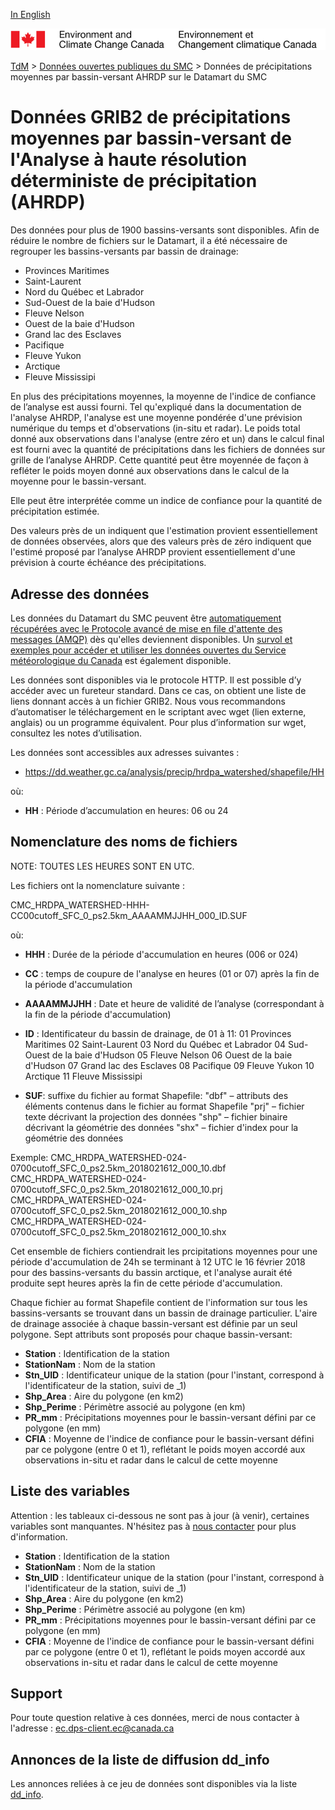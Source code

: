 [In English](readme_hrdpawatershed-datamart_en.md)

![ECCC logo](../../img_eccc-logo.png)

[TdM](../../readme_fr.md) > [Données ouvertes publiques du SMC](../readme_fr.md) > Données de précipitations moyennes par bassin-versant AHRDP sur le Datamart du SMC


# Données GRIB2 de précipitations moyennes par bassin-versant de l'Analyse à haute résolution déterministe de précipitation (AHRDP)

Des données pour plus de 1900 bassins-versants sont disponibles. Afin de réduire le nombre de fichiers sur le Datamart, il a été nécessaire de regrouper les bassins-versants par bassin de drainage:

* Provinces Maritimes
* Saint-Laurent
* Nord du Québec et Labrador
* Sud-Ouest de la baie d'Hudson
* Fleuve Nelson
* Ouest de la baie d'Hudson
* Grand lac des Esclaves
* Pacifique
* Fleuve Yukon
* Arctique
* Fleuve Mississipi

En plus des précipitations moyennes, la moyenne de l'indice de confiance de l’analyse est aussi fourni. Tel qu'expliqué dans la documentation de l'analyse AHRDP, l'analyse est une moyenne pondérée d'une prévision numérique du temps et d'observations (in-situ et radar). Le poids total donné aux observations dans l'analyse (entre zéro et un) dans le calcul final est fourni avec la quantité de précipitations dans les fichiers de données sur grille de l’analyse AHRDP. Cette quantité peut être moyennée de façon à refléter le poids moyen donné aux observations dans le calcul de la moyenne pour le bassin-versant.

Elle peut être interprétée comme un indice de confiance pour la quantité de précipitation estimée. 

Des valeurs près de un indiquent que l'estimation provient essentiellement de données observées, alors que des valeurs près de zéro indiquent que l'estimé proposé par l’analyse AHRDP provient essentiellement d'une prévision à courte échéance des précipitations.

## Adresse des données 

Les données du Datamart du SMC peuvent être [automatiquement récupérées avec le Protocole avancé de mise en file d'attente des messages (AMQP)](../../msc-datamart/amqp_fr.md) dès qu'elles deviennent disponibles. Un [survol et exemples pour accéder et utiliser les données ouvertes du Service météorologique du Canada](../../usage-overview/readme_fr.md) est également disponible.

Les données sont disponibles via le protocole HTTP. Il est possible d’y accéder avec un fureteur standard. Dans ce cas, on obtient une liste de liens donnant accès à un fichier GRIB2. Nous vous recommandons d’automatiser le téléchargement en le scriptant avec wget (lien externe, anglais) ou un programme équivalent. Pour plus d’information sur wget, consultez les notes d’utilisation.

Les données sont accessibles aux adresses suivantes :

* https://dd.weather.gc.ca/analysis/precip/hrdpa_watershed/shapefile/HH

où:

* __HH__ : Période d’accumulation en heures: 06 ou 24 

## Nomenclature des noms de fichiers 

NOTE: TOUTES LES HEURES SONT EN UTC.

Les fichiers ont la nomenclature suivante :

CMC_HRDPA_WATERSHED-HHH-CC00cutoff_SFC_0_ps2.5km_AAAAMMJJHH_000_ID.SUF

où:

* __HHH__ : Durée de la période d'accumulation en heures (006 or 024)
* __CC__ : temps de coupure de l'analyse en heures (01 or 07) après la fin de la période d'accumulation
* __AAAAMMJJHH__ : Date et heure de validité de l’analyse (correspondant à la fin de la période d'accumulation)
* __ID__ : Identificateur du bassin de drainage, de 01 à 11:
	01 Provinces Maritimes
	02 Saint-Laurent
	03 Nord du Québec et Labrador
	04 Sud-Ouest de la baie d'Hudson
	05 Fleuve Nelson
	06 Ouest de la baie d'Hudson
	07 Grand lac des Esclaves
	08 Pacifique
	09 Fleuve Yukon
	10 Arctique
	11 Fleuve Mississipi

* __SUF__: suffixe du fichier au format Shapefile:
	"dbf" – attributs des éléments contenus dans le fichier au format Shapefile
	"prj" – fichier texte décrivant la projection des données
	"shp" – fichier binaire décrivant la géométrie des données
	"shx" – fichier d'index pour la géométrie des données

Exemple: 
CMC_HRDPA_WATERSHED-024-0700cutoff_SFC_0_ps2.5km_2018021612_000_10.dbf
CMC_HRDPA_WATERSHED-024-0700cutoff_SFC_0_ps2.5km_2018021612_000_10.prj
CMC_HRDPA_WATERSHED-024-0700cutoff_SFC_0_ps2.5km_2018021612_000_10.shp
CMC_HRDPA_WATERSHED-024-0700cutoff_SFC_0_ps2.5km_2018021612_000_10.shx

Cet ensemble de fichiers contiendrait les prcipitations moyennes pour une période d'accumulation de 24h se terminant à 12 UTC le 16 février 2018 pour des bassins-versants du bassin arctique, et l'analyse aurait été produite sept heures après la fin de cette période d'accumulation.

Chaque fichier au format Shapefile contient de l'information sur tous les bassins-versants se trouvant dans un bassin de drainage particulier. L'aire de drainage associée à chaque bassin-versant est définie par un seul polygone. Sept attributs sont proposés pour chaque bassin-versant:

* __Station__    : Identification de la station
* __StationNam__ : Nom de la station
* __Stn_UID__    : Identificateur unique de la station (pour l'instant, correspond à l'identificateur de la
             station, suivi de _1)
* __Shp_Area__   : Aire du polygone (en km2)
* __Shp_Perime__ : Périmètre associé au polygone (en km)
* __PR_mm__      : Précipitations moyennes pour le bassin-versant défini par ce polygone (en mm)
* __CFIA__       : Moyenne de l'indice de confiance pour le bassin-versant défini par ce polygone (entre 0 et 1), reflétant le poids moyen accordé aux observations in-situ et radar dans le calcul de cette moyenne

## Liste des variables

Attention : les tableaux ci-dessous ne sont pas à jour (à venir), certaines variables sont manquantes. N'hésitez pas à [nous contacter](mailto:ec.dps-client.ec@canada.ca) pour plus d'information.

* __Station__    : Identification de la station
* __StationNam__ : Nom de la station
* __Stn_UID__    : Identificateur unique de la station (pour l'instant, correspond à l'identificateur de la station, suivi de _1)
* __Shp_Area__   : Aire du polygone (en km2)
* __Shp_Perime__ : Périmètre associé au polygone (en km)
* __PR_mm__      : Précipitations moyennes pour le bassin-versant défini par ce polygone (en mm)
* __CFIA__       : Moyenne de l'indice de confiance pour le bassin-versant défini par ce polygone (entre 0 et 1), reflétant le poids moyen accordé aux observations in-situ et radar dans le calcul de cette moyenne

## Support

Pour toute question relative à ces données, merci de nous contacter à l'adresse : ec.dps-client.ec@canada.ca

## Annonces de la liste de diffusion dd_info 

Les annonces reliées à ce jeu de données sont disponibles via la liste [dd_info](https://lists.ec.gc.ca/cgi-bin/mailman/listinfo/dd_info).
